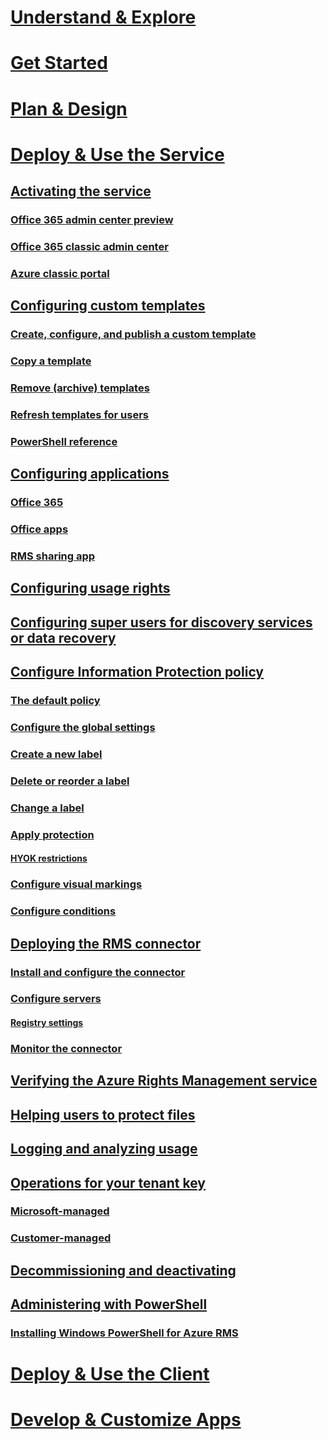 # [Understand & Explore](/rights-management/understand-explore/azure-rights-management.md)
# [Get Started](/rights-management/get-started/requirements-azure-rms)
# [Plan & Design](/rights-management/plan-design/deployment-roadmap)
# [Deploy & Use the Service](activate-service.md)
## [Activating the service](activate-service.md)
### [Office 365 admin center preview](activate-office365-preview.md)
### [Office 365 classic admin center](activate-office365-classic.md)
### [Azure classic portal](activate-azure-classic.md)
## [Configuring custom templates](configure-custom-templates.md)
### [Create, configure, and publish a custom template](create-template.md) 
### [Copy a template](copy-template.md)
### [Remove (archive) templates](remove-template.md) 
### [Refresh templates for users](refresh-templates.md)
### [PowerShell reference](configure-templates-with-powershell.md)
## [Configuring applications](configure-applications.md)
### [Office 365](configure-office365.md)
### [Office apps](configure-office-apps.md)
### [RMS sharing app](configure-sharing-app.md)
## [Configuring usage rights](configure-usage-rights.md)
## [Configuring super users for discovery services or data recovery](configure-super-users.md)
## [Configure Information Protection policy](/rights-management/information-protection/configure-policy.md)
### [The default policy](/rights-management/information-protection/configure-policy-default.md)
### [Configure the global settings](/rights-management/information-protection/configure-policy-settings.md)
### [Create a new label](/rights-management/information-protection/configure-policy-new-label.md)
### [Delete or reorder a label](/rights-management/information-protection/configure-policy-delete-reorder.md)
### [Change a label](/rights-management/information-protection/configure-policy-change-label.md)
### [Apply protection](/rights-management/information-protection/configure-policy-protection.md)
#### [HYOK restrictions](/rights-management/information-protection/configure-adrms-restrictions.md)
### [Configure visual markings](/rights-management/information-protection/configure-policy-markings.md)
### [Configure conditions](/rights-management/information-protection/configure-policy-classification.md)
## [Deploying the RMS connector](deploy-rms-connector.md)
### [Install and configure the connector](install-configure-rms-connector.md)
### [Configure servers](configure-servers-rms-connector.md)
#### [Registry settings](rms-connector-registry-settings.md)
### [Monitor the connector](monitor-rms-connector.md)
## [Verifying the Azure Rights Management service](verify.md)
## [Helping users to protect files](help-users.md)
## [Logging and analyzing usage](log-analyze-usage.md)
## [Operations for your tenant key](operations-tenant-key.md)
### [Microsoft-managed](operations-microsoft-managed-tenant-key.md)
### [Customer-managed](operations-customer-managed-tenant-key.md)
## [Decommissioning and deactivating](decommission-deactivate.md)
## [Administering with PowerShell](administer-powershell.md)
### [Installing Windows PowerShell for Azure RMS](install-powershell.md)
# [Deploy & Use the Client](/rights-management/rms-client/use-client)
# [Develop & Customize Apps](/rights-management/develop/developers-guide)

